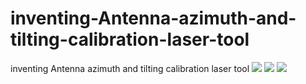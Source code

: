 # inventing-Antenna-azimuth-and-tilting-calibration-laser-tool
inventing Antenna azimuth and tilting calibration laser tool
![](https://github.com/emilkaram/inventing-Antenna-azimuth-and-tilting-calibration-laser-tool/blob/master/images/20140415_152200.jpg)
![](https://github.com/emilkaram/inventing-Antenna-azimuth-and-tilting-calibration-laser-tool/blob/master/images/20140415_111728.jpg)
![](https://github.com/emilkaram/inventing-Antenna-azimuth-and-tilting-calibration-laser-tool/blob/master/images/20140415_110010.jpg)

